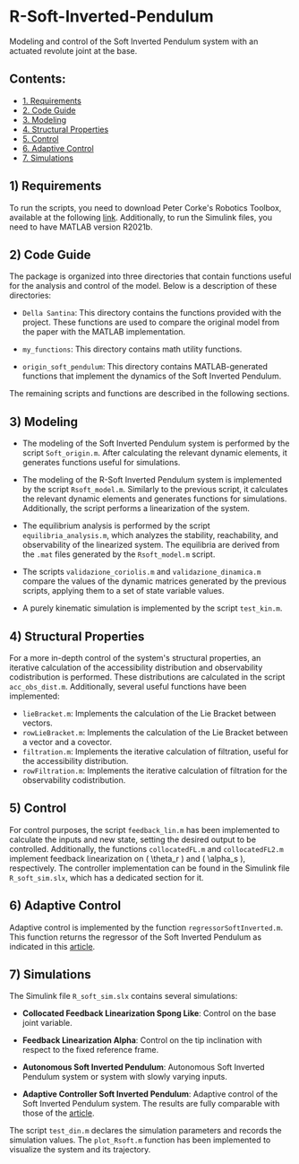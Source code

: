 # R-Soft-Inverted-Pendulum
Modeling and control of the Soft Inverted Pendulum system with an actuated revolute joint at the base.

## Contents:
* [1. Requirements](#1-requirements)
* [2. Code Guide](#2-code-guide)
* [3. Modeling](#3-modeling)
* [4. Structural Properties](#4-structural-properties)
* [5. Control](#5-control)
* [6. Adaptive Control](#6-adaptive-control)
* [7. Simulations](#7-simulations)

## 1) Requirements
To run the scripts, you need to download Peter Corke's Robotics Toolbox, available at the following [link](https://petercorke.com/toolboxes/robotics-toolbox/). Additionally, to run the Simulink files, you need to have MATLAB version R2021b.

## 2) Code Guide
The package is organized into three directories that contain functions useful for the analysis and control of the model. Below is a description of these directories:

- `Della Santina`: This directory contains the functions provided with the project. These functions are used to compare the original model from the paper with the MATLAB implementation.

- `my_functions`: This directory contains math utility functions.

- `origin_soft_pendulum`: This directory contains MATLAB-generated functions that implement the dynamics of the Soft Inverted Pendulum.

The remaining scripts and functions are described in the following sections.

## 3) Modeling
- The modeling of the Soft Inverted Pendulum system is performed by the script `Soft_origin.m`. After calculating the relevant dynamic elements, it generates functions useful for simulations.

- The modeling of the R-Soft Inverted Pendulum system is implemented by the script `Rsoft_model.m`. Similarly to the previous script, it calculates the relevant dynamic elements and generates functions for simulations. Additionally, the script performs a linearization of the system.

- The equilibrium analysis is performed by the script `equilibria_analysis.m`, which analyzes the stability, reachability, and observability of the linearized system. The equilibria are derived from the `.mat` files generated by the `Rsoft_model.m` script.

- The scripts `validazione_coriolis.m` and `validazione_dinamica.m` compare the values of the dynamic matrices generated by the previous scripts, applying them to a set of state variable values.

- A purely kinematic simulation is implemented by the script `test_kin.m`.

## 4) Structural Properties
For a more in-depth control of the system's structural properties, an iterative calculation of the accessibility distribution and observability codistribution is performed. These distributions are calculated in the script `acc_obs_dist.m`. Additionally, several useful functions have been implemented:
- `lieBracket.m`: Implements the calculation of the Lie Bracket between vectors.
- `rowLieBracket.m`: Implements the calculation of the Lie Bracket between a vector and a covector.
- `filtration.m`: Implements the iterative calculation of filtration, useful for the accessibility distribution.
- `rowFiltration.m`: Implements the iterative calculation of filtration for the observability codistribution.

## 5) Control
For control purposes, the script `feedback_lin.m` has been implemented to calculate the inputs and new state, setting the desired output to be controlled. Additionally, the functions `collocatedFL.m` and `collocatedFL2.m` implement feedback linearization on \( \theta_r \) and \( \alpha_s \), respectively. The controller implementation can be found in the Simulink file `R_soft_sim.slx`, which has a dedicated section for it.

## 6) Adaptive Control
Adaptive control is implemented by the function `regressorSoftInverted.m`. This function returns the regressor of the Soft Inverted Pendulum as indicated in this [article](https://ieeexplore.ieee.org/abstract/document/9482817).

## 7) Simulations
The Simulink file `R_soft_sim.slx` contains several simulations:
- **Collocated Feedback Linearization Spong Like**: Control on the base joint variable.

- **Feedback Linearization Alpha**: Control on the tip inclination with respect to the fixed reference frame.

- **Autonomous Soft Inverted Pendulum**: Autonomous Soft Inverted Pendulum system or system with slowly varying inputs.

- **Adaptive Controller Soft Inverted Pendulum**: Adaptive control of the Soft Inverted Pendulum system. The results are fully comparable with those of the [article](https://ieeexplore.ieee.org/abstract/document/9482817).

The script `test_din.m` declares the simulation parameters and records the simulation values. The `plot_Rsoft.m` function has been implemented to visualize the system and its trajectory.

